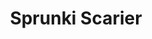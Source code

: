 ---
slug: sprunki-scarier
title: Sprunki Scarier
description: "Sprunki Scarier is an exciting online game. Play for free directly in your browser!"
icon: /images/popular_mods/Sprunki Scarier.png
url: https://wowtbc.net/sprunkin/night-time/index.html
previewImage: /images/popular_mods/Sprunki Scarier.png
type: popular mods

# SEO配置
seo:
  title: "Sprunki Scarier - Play Free Online Game | Fun Browser Games"
  description: "Sprunki Scarier - Play this fun online game for free in your browser. No download required!"
  ogImage: "/images/popular_mods/Sprunki Scarier.png"
  keywords: "sprunki-scarier, online game, browser game, free game, popular mods game, play online"

videoUrls:
  - https://www.youtube.com/embed/example1
  - https://www.youtube.com/embed/example2

whyPlay:
  title: "Why Play Sprunki Scarier?"
  items:
    - "Immersive Gameplay: Sprunki Scarier offers an engaging and immersive gaming experience that will keep you entertained for hours"
    - "Challenging Levels: Test your skills with increasingly difficult challenges and obstacles"
    - "Beautiful Graphics: Enjoy stunning visuals and smooth animations that bring the game world to life"
    - "Regular Updates: New content and features are added regularly to keep the game fresh and exciting"
    - "Free to Play: Experience all the fun without spending a penny"
    - "Community Features: Connect with other players, share strategies, and compete for high scores"
    - "Cross-Platform: Play on any device with a web browser, no downloads required"

features:
  title: "Key Features of Sprunki Scarier"
  image: "/images/popular_mods/Sprunki Scarier.png"
  items:
    - "Intuitive Controls: Easy to learn controls make Sprunki Scarier accessible for players of all skill levels"
    - "Multiple Game Modes: Enjoy various gameplay options that provide different challenges and experiences"
    - "Character Customization: Personalize your gaming experience with unique characters and items"
    - "Achievement System: Complete special tasks to earn rewards and recognition"
    - "Leaderboards: Compete with players worldwide and see who can achieve the highest scores"

characteristics:
  title: "Game Characteristics"
  image: "/images/popular_mods/Sprunki Scarier.png"
  items:
    - "Genre: Popular mods game with elements of strategy and skill"
    - "Difficulty: Suitable for both casual gamers and those seeking a challenge"
    - "Play Time: Quick sessions or extended gameplay, depending on your preference"
    - "Art Style: Vibrant and engaging visuals that enhance the gaming experience"
    - "Sound Design: Immersive audio that complements the gameplay perfectly"

info: "Sprunki Scarier is an exciting online game that offers players a unique and engaging gaming experience. With its intuitive controls, stunning visuals, and challenging gameplay, Sprunki Scarier provides hours of entertainment for players of all ages and skill levels. Whether you're looking for a quick gaming session during a break or an extended play session, Sprunki Scarier delivers an immersive experience that will keep you coming back for more. The game features multiple levels of increasing difficulty, ensuring that players are constantly challenged as they progress. With regular updates adding new content and features, Sprunki Scarier remains fresh and exciting, providing endless entertainment options for its growing community of players."

howToPlayIntro: "Welcome to Sprunki Scarier! This guide will walk you through the basics and help you master the game. Whether you're a beginner or looking to improve your skills, these tips and instructions will enhance your gaming experience."

howToPlaySteps:
  - title: "Getting Started"
    description: "Begin your Sprunki Scarier adventure by familiarizing yourself with the controls. Use your keyboard or mouse to navigate through the game interface. The tutorial will guide you through the basic mechanics and help you understand the objectives."
  - title: "Understanding the Objectives"
    description: "In Sprunki Scarier, your main goal is to progress through levels by completing specific objectives. Each level presents unique challenges that require different strategies and approaches."
  - title: "Mastering the Controls"
    description: "Practice using the controls to improve your precision and reaction time. Sprunki Scarier requires quick reflexes and strategic thinking to overcome obstacles and defeat opponents."
  - title: "Utilizing Power-ups"
    description: "Collect power-ups throughout the game to enhance your abilities and overcome difficult challenges. Each power-up offers unique advantages that can be crucial for success."
  - title: "Developing Strategies"
    description: "As you progress in Sprunki Scarier, develop effective strategies for different scenarios. Analyze patterns, anticipate challenges, and adapt your approach to maximize your performance."

faq:
  title: "Frequently Asked Questions about Sprunki Scarier"
  items:
    - question: "Is Sprunki Scarier free to play?"
      answer: "Yes, Sprunki Scarier is completely free to play directly in your web browser. No downloads or purchases are required to enjoy the full game experience."
    - question: "Can I play Sprunki Scarier on mobile devices?"
      answer: "Yes, Sprunki Scarier is optimized for both desktop and mobile play. You can enjoy the game on any device with a web browser and internet connection."
    - question: "Are there any in-game purchases?"
      answer: "While Sprunki Scarier is free to play, there may be optional in-game purchases available for cosmetic items or additional features that don't affect core gameplay."
    - question: "How often is Sprunki Scarier updated?"
      answer: "The developers regularly update Sprunki Scarier with new content, features, and improvements based on player feedback and game performance."
    - question: "Can I play Sprunki Scarier offline?"
      answer: "Currently, Sprunki Scarier requires an internet connection to play as it's a browser-based online game."
    - question: "Is Sprunki Scarier suitable for children?"
      answer: "Yes, Sprunki Scarier is designed to be family-friendly and suitable for players of all ages."
    - question: "How do I report bugs or issues?"
      answer: "If you encounter any problems while playing Sprunki Scarier, you can report them through the game's support page or contact the developers directly through their website."
    - question: "Still Have Questions?"
      answer: "If you have additional questions about Sprunki Scarier that aren't covered in this FAQ, please visit our support center or contact our customer service team for assistance."
---